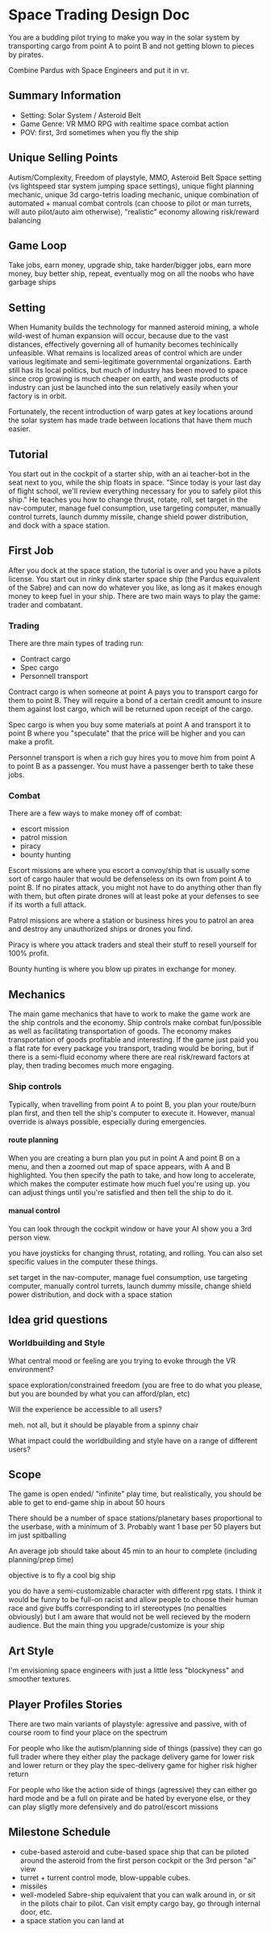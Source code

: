 # Space Trading Design Doc

You are a budding pilot trying to make you way in the solar system by transporting cargo from point A to point B and not getting blown to pieces by pirates.

Combine Pardus with Space Engineers and put it in vr.

## Summary Information

- Setting: Solar System / Asteroid Belt
- Game Genre: VR MMO RPG with realtime space combat action
- POV: first, 3rd sometimes when you fly the ship

## Unique Selling Points

Autism/Complexity, Freedom of playstyle, MMO, Asteroid Belt Space setting (vs lightspeed star system jumping space settings), unique flight planning mechanic, unique 3d cargo-tetris loading mechanic, unique combination of automated + manual combat controls (can choose to pilot or man turrets, will auto pilot/auto aim otherwise), "realistic" economy allowing risk/reward balancing

## Game Loop

Take jobs, earn money, upgrade ship, take harder/bigger jobs, earn more money, buy better ship, repeat, eventually mog on all the noobs who have garbage ships

## Setting

When Humanity builds the technology for manned asteroid mining, a whole wild-west of human expansion will occur, because due to the vast distances, effectively governing all of humanity becomes techinically unfeasible. What remains is localized areas of control which are under various legitimate and semi-legitimate governmental organizations. Earth still has its local politics, but much of industry has been moved to space since crop growing is much cheaper on earth, and waste products of industry can just be launched into the sun relatively easily when your factory is in orbit.

Fortunately, the recent introduction of warp gates at key locations around the solar system has made trade between locations that have them much easier.

## Tutorial

You start out in the cockpit of a starter ship, with an ai teacher-bot in the seat next to you, while the ship floats in space. "Since today is your last day of flight school, we'll review everything necessary for you to safely pilot this ship." He teaches you how to change thrust, rotate, roll, set target in the nav-computer, manage fuel consumption, use targeting computer, manually control turrets, launch dummy missile, change shield power distribution, and dock with a space station. 

## First Job

After you dock at the space station, the tutorial is over and you have a pilots license. You start out in rinky dink starter space ship (the Pardus equivalent of the Sabre) and can now do whatever you like, as long as it makes enough money to keep fuel in your ship. There are two main ways to play the game: trader and combatant.

### Trading

There are thre main types of trading run:

- Contract cargo
- Spec cargo
- Personnell transport

Contract cargo is when someone at point A pays you to transport cargo for them to point B. They will require a bond of a certain credit amount to insure them against lost cargo, which will be returned upon receipt of the cargo.

Spec cargo is when you buy some materials at point A and transport it to point B where you "speculate" that the price will be higher and you can make a profit.

Personnel transport is when a rich guy hires you to move him from point A to point B as a passenger. You must have a passenger berth to take these jobs.

### Combat

There are a few ways to make money off of combat:

- escort mission
- patrol mission
- piracy
- bounty hunting

Escort missions are where you escort a convoy/ship that is usually some sort of cargo hauler that would be defenseless on its own from point A to point B. If no pirates attack, you might not have to do anything other than fly with them, but often pirate drones will at least poke at your defenses to see if its worth a full attack.

Patrol missions are where a station or business hires you to patrol an area and destroy any unauthorized ships or drones you find.

Piracy is where you attack traders and steal their stuff to resell yourself for 100% profit.

Bounty hunting is where you blow up pirates in exchange for money.


## Mechanics

The main game mechanics that have to work to make the game work are the ship controls and the economy. Ship controls make combat fun/possible as well as facilitating transportation of goods. The economy makes transportation of goods profitable and interesting. If the game just paid you a flat rate for every package you transport, trading would be boring, but if there is a semi-fluid economy where there are real risk/reward factors at play, then trading becomes much more engaging.

### Ship controls

Typically, when travelling from point A to point B, you plan your route/burn plan first, and then tell the ship's computer to execute it. However, manual override is always possible, especially during emergencies.

#### route planning

When you are creating a burn plan you put in point A and point B on a menu, and then a zoomed out map of space appears, with A and B highlighted. You then specify the path to take, and how long to accelerate, which makes the computer estimate how much fuel you're using up. you can adjust things until you're satisfied and then tell the ship to do it.

#### manual control

You can look through the cockpit window or have your AI show you a 3rd person view.

you have joysticks for changing thrust, rotating, and rolling. You can also set specific values in the computer these things.

set target in the nav-computer, manage fuel consumption, use targeting computer, manually control turrets, launch dummy missile, change shield power distribution, and dock with a space station

## Idea grid questions

### Worldbuilding and Style

What central mood or feeling are you trying to evoke through the VR environment?

space exploration/constrained freedom (you are free to do what you please, but you are bounded by what you can afford/plan, etc)

Will the experience be accessible to all users?

meh. not all, but it should be playable from a spinny chair

What impact could the worldbuilding and style have on a range of different users?

## Scope

The game is open ended/ "infinite" play time, but realistically, you should be able to get to end-game ship in about 50 hours

There should be a number of space stations/planetary bases proportional to the userbase, with a minimum of 3. Probably want 1 base per 50 players but im just spitballing

An average job should take about 45 min to an hour to complete (including planning/prep time)

objective is to fly a cool big ship

you do have a semi-customizable character with different rpg stats. I think it would be funny to be full-on racist and allow people to choose their human race and give buffs corresponding to irl stereotypes (no penalties obviously) but I am aware that would not be well recieved by the modern audience. But the main thing you upgrade/customize is your ship

## Art Style

I'm envisioning space engineers with just a little less "blockyness" and smoother textures.

## Player Profiles Stories

There are two main variants of playstyle: agressive and passive, with of course room to find your place on the spectrum

For people who like the autism/planning side of things (passive) they can go full trader where they either play the package delivery game for lower risk and lower return or they play the spec-delivery game for higher risk higher return

For people who like the action side of things (agressive) they can either go hard mode and be a full on pirate and be hated by everyone else, or they can play sligtly more defensively and do patrol/escort missions

## Milestone Schedule

- cube-based asteroid and cube-based space ship that can be piloted around the asteroid from the first person cockpit or the 3rd person "ai" view
- turret + turrent control mode, blow-uppable cubes.
- missiles
- well-modeled Sabre-ship equivalent that you can walk around in, or sit in the pilots chair to pilot. Can visit empty cargo bay, go through internal door, etc.
- a space station you can land at
